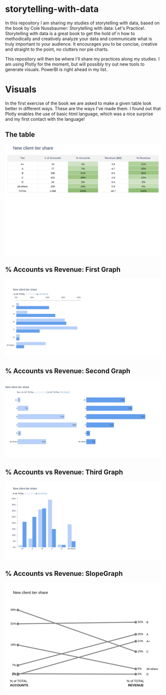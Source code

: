 # storytelling-with-data
In this repository I am sharing my studies of storytelling with data, based on the book by Cole Nussbaumer: Storytelling with data: Let's Practice!.
Storytelling with data is a great book to get the hold of´n how to methodically and creatively analyze your data and communicate what is truly important to your audience. It encourages you to be concise, creative and straight to the point, no clutters nor pie charts. 

This repository will then be where I'll share my practices along my studies. I am using Plotly for the moment, but will possibly try out new tools to generate visuals. PowerBI is right ahead in my list.  

# Visuals

In the first exercise of the book we are asked to make a given table look better in different ways. These are the ways I've made them. I found out that Plotly enables the use of basic html language, which was a nice surprise and my first contact with the language!

## The table
![% Table](colored_table(1).jpeg)
## % Accounts vs Revenue: First Graph
![% Accounts vs Revenue: First Graph](stacked_bar_chart(1).jpeg)
## % Accounts vs Revenue: Second Graph
![% Accounts vs Revenue: Second Graph](side_bar_chart.jpeg)
## % Accounts vs Revenue: Third Graph
![% Accounts vs Revenue: Third Graph](horizontal_stacked_bar_chart.jpeg)
## % Accounts vs Revenue: SlopeGraph
![% Accounts vs Revenue: Slopegraph](slopegraph(2).jpeg)

